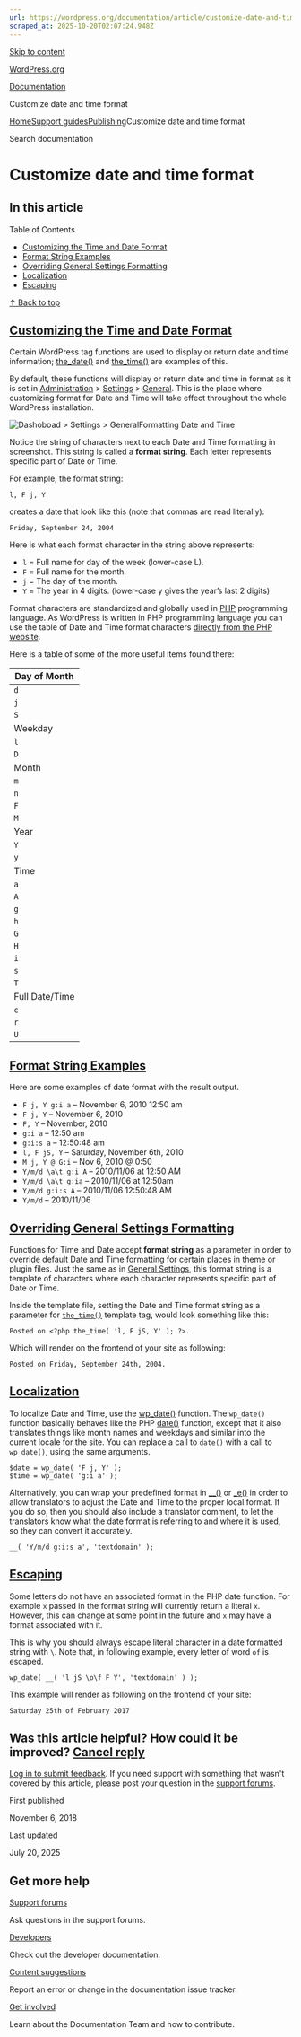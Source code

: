```yaml
---
url: https://wordpress.org/documentation/article/customize-date-and-time-format
scraped_at: 2025-10-20T02:07:24.948Z
---
```


[Skip to content](https://wordpress.org/documentation/article/customize-date-and-time-format/#wp--skip-link--target)

[WordPress.org](https://wordpress.org/)

[Documentation](https://wordpress.org/documentation)

Customize date and time format

[Home](https://wordpress.org/documentation)[Support guides](https://wordpress.org/documentation/support-guides/)[Publishing](https://wordpress.org/documentation/category/publishing/)Customize date and time format

Search documentation

# Customize date and time format

## In this article

Table of Contents

- [Customizing the Time and Date Format](https://wordpress.org/documentation/article/customize-date-and-time-format/#customizing-the-time-and-date-format)
- [Format String Examples](https://wordpress.org/documentation/article/customize-date-and-time-format/#format-string-examples)
- [Overriding General Settings Formatting](https://wordpress.org/documentation/article/customize-date-and-time-format/#overriding-general-settings-formatting)
- [Localization](https://wordpress.org/documentation/article/customize-date-and-time-format/#localization)
- [Escaping](https://wordpress.org/documentation/article/customize-date-and-time-format/#escaping)

[↑ Back to top](https://wordpress.org/documentation/article/customize-date-and-time-format/#wp--skip-link--target)

## [Customizing the Time and Date Format](https://wordpress.org/documentation/article/customize-date-and-time-format/\#customizing-the-time-and-date-format)

Certain WordPress tag functions are used to display or return date and time information; [the\_date()](https://developer.wordpress.org/reference/functions/the_date/) and [the\_time()](https://developer.wordpress.org/reference/functions/the_time/) are examples of this.

By default, these functions will display or return date and time in format as it is set in [Administration](https://wordpress.org/support/article/administration-screens/) \> [Settings](https://wordpress.org/support/article/administration-screens/#general) \> [General](https://wordpress.org/support/article/settings-general-screen/). This is the place where customizing format for Date and Time will take effect throughout the whole WordPress installation.

![Dashoboad > Settings > General](https://wordpress.org/documentation/files/2018/11/time-and-date-settings.png)Formatting Date and Time

Notice the string of characters next to each Date and Time formatting in screenshot. This string is called a **format string**. Each letter represents specific part of Date or Time.

For example, the format string:

```
l, F j, Y
```

creates a date that look like this (note that commas are read literally):

```
Friday, September 24, 2004
```

Here is what each format character in the string above represents:

- `l` = Full name for day of the week (lower-case L).
- `F` = Full name for the month.
- `j` = The day of the month.
- `Y` = The year in 4 digits. (lower-case y gives the year’s last 2 digits)

Format characters are standardized and globally used in [PHP](https://codex.wordpress.org/Glossary#PHP) programming language. As WordPress is written in PHP programming language you can use the table of Date and Time format characters [directly from the PHP website](http://php.net/date).

Here is a table of some of the more useful items found there:

| Day of Month |
| --- |
| `d` | Numeric, with leading zeros | 01–31 |
| `j` | Numeric, without leading zeros | 1–31 |
| `S` | The English suffix for the day of the month | st, nd or th in the 1st, 2nd or 15th. |
| Weekday |
| `l` | Full name  (lowercase ‘L’) | Sunday – Saturday |
| `D` | Three letter name | Mon – Sun |
| Month |
| `m` | Numeric, with leading zeros | 01–12 |
| `n` | Numeric, without leading zeros | 1–12 |
| `F` | Textual full | January – December |
| `M` | Textual three letters | Jan – Dec |
| Year |
| `Y` | Numeric, 4 digits | Eg., 1999, 2003 |
| `y` | Numeric, 2 digits | Eg., 99, 03 |
| Time |
| `a` | Lowercase | am, pm |
| `A` | Uppercase | AM, PM |
| `g` | Hour, 12-hour, without leading zeros | 1–12 |
| `h` | Hour, 12-hour, with leading zeros | 01–12 |
| `G` | Hour, 24-hour, without leading zeros | 0-23 |
| `H` | Hour, 24-hour, with leading zeros | 00-23 |
| `i` | Minutes, with leading zeros | 00-59 |
| `s` | Seconds, with leading zeros | 00-59 |
| `T` | Timezone abbreviation | Eg., EST, MDT … |
| Full Date/Time |
| `c` | ISO 8601 | 2004-02-12T15:19:21+00:00 |
| `r` | [RFC 2822](http://tools.ietf.org/html/rfc2822 "RFC 2822") | Thu, 21 Dec 2000 16:01:07 +0200 |
| `U` | Unix timestamp (seconds since Unix Epoch) | 1455880176 |

## [Format String Examples](https://wordpress.org/documentation/article/customize-date-and-time-format/\#format-string-examples)

Here are some examples of date format with the result output.

- `F j, Y g:i a` – November 6, 2010 12:50 am
- `F j, Y` – November 6, 2010
- `F, Y` – November, 2010
- `g:i a` – 12:50 am
- `g:i:s a` – 12:50:48 am
- `l, F jS, Y` – Saturday, November 6th, 2010
- `M j, Y @ G:i` – Nov 6, 2010 @ 0:50
- `Y/m/d \a\t g:i A` – 2010/11/06 at 12:50 AM
- `Y/m/d \a\t g:ia` – 2010/11/06 at 12:50am
- `Y/m/d g:i:s A` – 2010/11/06 12:50:48 AM
- `Y/m/d` – 2010/11/06

## [Overriding General Settings Formatting](https://wordpress.org/documentation/article/customize-date-and-time-format/\#overriding-general-settings-formatting)

Functions for Time and Date accept **format string** as a parameter in order to override default Date and Time formatting for certain places in theme or plugin files. Just the same as in [General Settings](https://wordpress.org/support/article/settings-general-screen/), this format string is a template of characters where each character represents specific part of Date or Time.

Inside the template file, setting the Date and Time format string as a parameter for [`the_time()`](https://developer.wordpress.org/reference/functions/the_time/) template tag, would look something like this:

```
Posted on <?php the_time( 'l, F jS, Y' ); ?>.
```

Which will render on the frontend of your site as following:

```
Posted on Friday, September 24th, 2004.
```

## [Localization](https://wordpress.org/documentation/article/customize-date-and-time-format/\#localization)

To localize Date and Time, use the [wp\_date()](https://developer.wordpress.org/reference/functions/wp_date/) function. The `wp_date()` function basically behaves like the PHP [date()](http://php.net/manual/en/function.date.php) function, except that it also translates things like month names and weekdays and similar into the current locale for the site. You can replace a call to `date()` with a call to `wp_date()`, using the same arguments.

```
$date = wp_date( 'F j, Y' );
$time = wp_date( 'g:i a' );
```

Alternatively, you can wrap your predefined format in [\_\_()](https://developer.wordpress.org/reference/functions/__/) or [\_e()](https://developer.wordpress.org/reference/functions/_e/) in order to allow translators to adjust the Date and Time to the proper local format. If you do so, then you should also include a translator comment, to let the translators know what the date format is referring to and where it is used, so they can convert it accurately.

```
__( 'Y/m/d g:i:s a', 'textdomain' );
```

## [Escaping](https://wordpress.org/documentation/article/customize-date-and-time-format/\#escaping)

Some letters do not have an associated format in the PHP date function. For example `x` passed in the format string will currently return a literal `x`. However, this can change at some point in the future and `x` may have a format associated with it.

This is why you should always escape literal character in a date formatted string with `\`. Note that, in following example, every letter of word `of` is escaped.

```
wp_date( __( 'l jS \o\f F Y', 'textdomain' ) );
```

This example will render as following on the frontend of your site:

```
Saturday 25th of February 2017
```

## Was this article helpful? How could it be improved? [Cancel reply](https://wordpress.org/documentation/article/customize-date-and-time-format/\#respond)

[Log in to submit feedback](https://login.wordpress.org/?redirect_to=https%3A%2F%2Fwordpress.org%2Fdocumentation%2Farticle%2Fcustomize-date-and-time-format%2F&locale=en_US). If you need support with something that wasn't covered by this article, please post your question in the [support forums](https://wordpress.org/support/forums/).

First published

November 6, 2018

Last updated

July 20, 2025

## Get more help

[Support forums](https://wordpress.org/support/forums/)

Ask questions in the support forums.

[Developers](https://developer.wordpress.org/)

Check out the developer documentation.

[Content suggestions](https://github.com/WordPress/Documentation-Issue-Tracker/issues)

Report an error or change in the documentation issue tracker.

[Get involved](https://make.wordpress.org/docs/)

Learn about the Documentation Team and how to contribute.